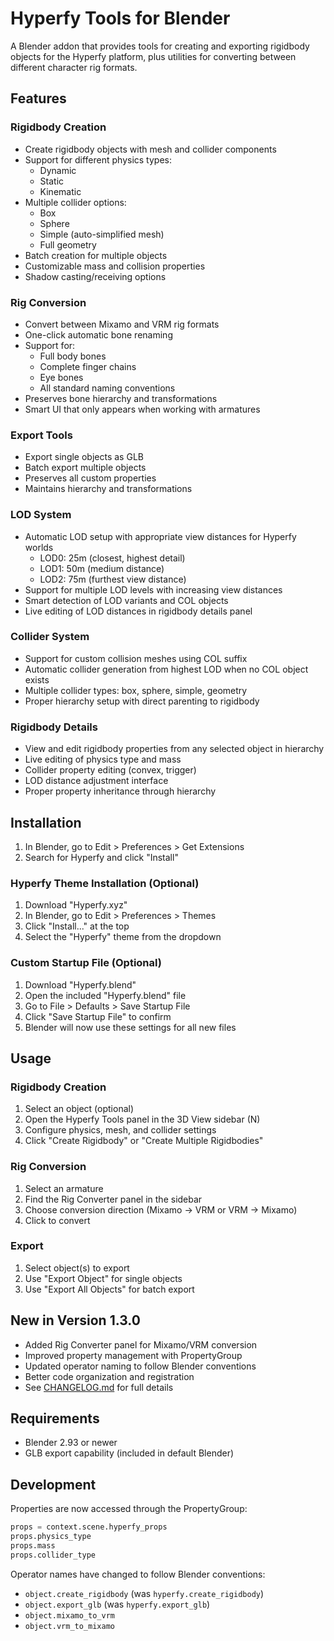 # Hyperfy Tools for Blender

A Blender addon that provides tools for creating and exporting rigidbody objects for the Hyperfy platform, plus utilities for converting between different character rig formats.

## Features

### Rigidbody Creation
- Create rigidbody objects with mesh and collider components
- Support for different physics types:
  - Dynamic
  - Static
  - Kinematic
- Multiple collider options:
  - Box
  - Sphere
  - Simple (auto-simplified mesh)
  - Full geometry
- Batch creation for multiple objects
- Customizable mass and collision properties
- Shadow casting/receiving options

### Rig Conversion
- Convert between Mixamo and VRM rig formats
- One-click automatic bone renaming
- Support for:
  - Full body bones
  - Complete finger chains
  - Eye bones
  - All standard naming conventions
- Preserves bone hierarchy and transformations
- Smart UI that only appears when working with armatures

### Export Tools
- Export single objects as GLB
- Batch export multiple objects
- Preserves all custom properties
- Maintains hierarchy and transformations

### LOD System
- Automatic LOD setup with appropriate view distances for Hyperfy worlds
  - LOD0: 25m (closest, highest detail)
  - LOD1: 50m (medium distance)
  - LOD2: 75m (furthest view distance)
- Support for multiple LOD levels with increasing view distances
- Smart detection of LOD variants and COL objects
- Live editing of LOD distances in rigidbody details panel

### Collider System
- Support for custom collision meshes using COL suffix
- Automatic collider generation from highest LOD when no COL object exists
- Multiple collider types: box, sphere, simple, geometry
- Proper hierarchy setup with direct parenting to rigidbody

### Rigidbody Details
- View and edit rigidbody properties from any selected object in hierarchy
- Live editing of physics type and mass
- Collider property editing (convex, trigger)
- LOD distance adjustment interface
- Proper property inheritance through hierarchy

## Installation

1. In Blender, go to Edit > Preferences > Get Extensions
2. Search for Hyperfy and click "Install"

### Hyperfy Theme Installation (Optional)
1. Download "Hyperfy.xyz"
2. In Blender, go to Edit > Preferences > Themes
3. Click "Install..." at the top
4. Select the "Hyperfy" theme from the dropdown

### Custom Startup File (Optional)
1. Download "Hyperfy.blend"
2. Open the included "Hyperfy.blend" file
3. Go to File > Defaults > Save Startup File
4. Click "Save Startup File" to confirm
5. Blender will now use these settings for all new files


## Usage

### Rigidbody Creation
1. Select an object (optional)
2. Open the Hyperfy Tools panel in the 3D View sidebar (N)
3. Configure physics, mesh, and collider settings
4. Click "Create Rigidbody" or "Create Multiple Rigidbodies"

### Rig Conversion
1. Select an armature
2. Find the Rig Converter panel in the sidebar
3. Choose conversion direction (Mixamo → VRM or VRM → Mixamo)
4. Click to convert

### Export
1. Select object(s) to export
2. Use "Export Object" for single objects
3. Use "Export All Objects" for batch export

## New in Version 1.3.0

- Added Rig Converter panel for Mixamo/VRM conversion
- Improved property management with PropertyGroup
- Updated operator naming to follow Blender conventions
- Better code organization and registration
- See [CHANGELOG.md](CHANGELOG.md) for full details

## Requirements

- Blender 2.93 or newer
- GLB export capability (included in default Blender)

## Development

Properties are now accessed through the PropertyGroup:
```python
props = context.scene.hyperfy_props
props.physics_type
props.mass
props.collider_type
```

Operator names have changed to follow Blender conventions:
- `object.create_rigidbody` (was `hyperfy.create_rigidbody`)
- `object.export_glb` (was `hyperfy.export_glb`)
- `object.mixamo_to_vrm`
- `object.vrm_to_mixamo`

